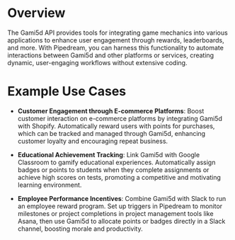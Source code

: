 # Overview

The Gami5d API provides tools for integrating game mechanics into various applications to enhance user engagement through rewards, leaderboards, and more. With Pipedream, you can harness this functionality to automate interactions between Gami5d and other platforms or services, creating dynamic, user-engaging workflows without extensive coding.

# Example Use Cases

- **Customer Engagement through E-commerce Platforms**: Boost customer interaction on e-commerce platforms by integrating Gami5d with Shopify. Automatically reward users with points for purchases, which can be tracked and managed through Gami5d, enhancing customer loyalty and encouraging repeat business.

- **Educational Achievement Tracking**: Link Gami5d with Google Classroom to gamify educational experiences. Automatically assign badges or points to students when they complete assignments or achieve high scores on tests, promoting a competitive and motivating learning environment.

- **Employee Performance Incentives**: Combine Gami5d with Slack to run an employee reward program. Set up triggers in Pipedream to monitor milestones or project completions in project management tools like Asana, then use Gami5d to allocate points or badges directly in a Slack channel, boosting morale and productivity.

